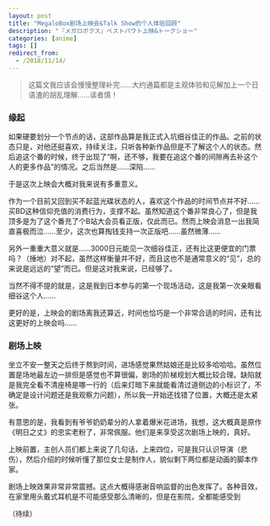 ```yaml
---
layout: post
title: "MegaloBox剧场上映会&Talk Show的个人体验回顾"
description: "『メガロボクス』ベストバウト上映&トークショー"
categories: [anime]
tags: []
redirect_from:
  - /2018/11/14/
---
```


> 这篇文我应该会慢慢整理补完……大约通篇都是主观体验和见解加上一个日语渣的胡乱理解……读者慎！

### 缘起

如果硬要划分一个节点的话，这部作品算是我正式入坑细谷佳正的作品。之前的状态只是，对他还挺喜欢，持续关注，只听各种新作品但是不了解这个人的状态。然后追这个番的时候，终于出现了“啊，还不够，我要在追这个番的间隙再去补这个人的更多作品”的情况。之后当然是……深陷……

于是这次上映会大概对我来说有多重意义。

作为一个目前又回到买不起蓝光碟状态的人，喜欢这个作品的时间节点并不好……买BD这种信仰充值的消费行为，支撑不起。虽然知道这个番非常良心了，但是我顶多是为了这个番充了个B站大会员看正版，仅此而已。然而上映会消息一出我简直喜极而泣……至少，这次也算掏钱支持一次正版吧……虽然微薄……

另外一重重大意义就是……3000日元能见一次细谷佳正，还有比这更便宜的门票吗？（捶地）对不起，虽然这样衡量并不好，而且这也不是通常意义的“见”，总的来说是远远的“望”而已。但是这对我来说，已经够了。

当然不得不提的就是，这是我到日本参与的第一个现场活动，这是我第一次亲眼看细谷这个人……

更好的是，上映会的剧场离我还算近，时间也恰巧是一个非常合适的时间，还有比这更好的上映会吗……

### 剧场上映

坐立不安一整天之后终于熬到时间，进场感觉果然姑娘还是比较多哈哈哈。虽然位置是场地最左边一排但是感觉也不算很偏，剧场的阶梯规划大概比较合理。缺陷就是我完全看不清座椅是哪一行的（后来灯暗下来就能看清过道侧边的小标识了，不确定是设计问题还是我观察力问题），所以我一开始还找错了位置，大概还是太紧张。

有意思的是，我看到有爷爷奶奶辈分的人拿着爆米花进场，我想，这大概真是原作《明日之丈》的忠实老粉了，非常佩服。他们是来享受这次剧场上映的，真好。

上映前置，主创人员们都上来说了几句话，上来四位，可是我只认识导演（悲伤），然后介绍的时候听懂了那位女士是制作人，貌似剩下两位都是动画的脚本作家。

剧场上映效果非常非常震撼。这点大概得感谢音响监督的出色发挥了。各种音效，在家里用头戴式耳机是不可能感受那么清晰的，但是在影院，全都能感受到

（待续）





















